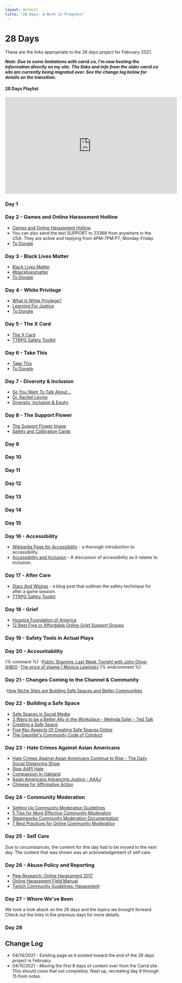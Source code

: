 ```yaml
---
layout: default
title: "28 Days: A Work in Progress"
---
```


# 28 Days

These are the links appropriate to the 28 days project for February 2021.

***Note: Due to some limitations with carrd.co, I'm now hosting the information directly on my site. The links and info from the older carrd.co site are currently being migrated over. See the change log below for details on the transition.***

#### 28 Days Playlist

 <iframe width="560" height="315" src="https://www.youtube.com/embed/videoseries?list=PL8HiytcIQ7lf5fj4sCw-FfQrx4F_DXS-i" title="YouTube video player" frameborder="0" allow="accelerometer; autoplay; clipboard-write; encrypted-media; gyroscope; picture-in-picture" allowfullscreen></iframe>

### Day 1

### Day 2 - Games and Online Harassment Hotline

 - [Games and Online Harassment Hotline](https://gameshotline.org/)
 - You can also send the text SUPPORT to 23368 from anywhere in the USA. They are active and replying from 4PM-7PM PT, Monday-Friday.
 - [To Donate](https://gameshotline.org/donate/)

### Day 3 - Black Lives Matter

 - [Black Lives Matter](https://blacklivesmatter.com)
 - [#blacklivesmatter](https://blacklivesmatters.carrd.co/)
 - [To Donate](https://secure.actblue.com/donate/ms_blm_homepage_2019)

### Day 4 - White Privilege

 - [What Is White Privilege?](https://www.learningforjustice.org/magazine/fall-2018/what-is-white-privilege-really)
 - [Learning For Justice](https://www.learningforjustice.org)
 - [To Donate](https://donate.splcenter.org/)

### Day 5 - The X Card

 - [The X Card](http://tinyurl.com/x-card-rpg)
 - [TTRPG Safety Toolkit](http://bit.ly/ttrpgsafetytoolkit)

### Day 6 - Take This

 - [Take This](https://www.takethis.org/)
 - [To Donate](https://www.takethis.org/get-involved/donate/)

### Day 7 - Diversity & Inclusion

 - [So You Want To Talk About...](https://www.instagram.com/soyouwanttotalkabout/)
 - [Dr. Rachel Levine](https://www.vox.com/identities/22242177/rachel-levine-appointment-biden-hhs-transgender)
 - [Diversity, Inclusion & Equity](https://generalassemb.ly/blog/diversity-inclusion-equity-differences-in-meaning/)

### Day 8 - The Support Flower

 - [The Support Flower Image](https://the-act-apart.itch.io/the-support-flower)
 - [Safety and Calibration Cards](https://dtwelves.com/gaming/safety-calibration-cards/)

### Day 9

### Day 10

### Day 11

### Day 12

### Day 13

### Day 14

### Day 15

### Day 16 - Accessibility

- [Wikipedia Page for Accessibility](https://en.wikipedia.org/wiki/Accessibility) - a thorough introduction to accessibility.
- [Accessibility and Inclusion](https://youth.gov/youth-topics/inclusion-and-accessibility) - A discussion of accessibility as it relates to inclusion.

### Day 17 - After Care

- [Stars And Wishes](https://www.gauntlet-rpg.com/blog/stars-and-wishes) - a blog post that outlines the safety technique for after a game session.
- [TTRPG Safety Toolkit](bit.ly/ttrpgsafetytoolkit)

### Day 18 - Grief

- [Hospice Foundation of America](https://hospicefoundation.org/Grief/Support-Groups)
- [12 Best Free or Affordable Online Grief Support Groups](https://www.joincake.com/blog/online-grief-support-groups/)

### Day 19 - Safety Tools in Actual Plays

### Day 20 - Accountability

{% comment %}
-[Public Shaming: Last Week Tonight with John Oliver (HBO)](https://www.youtube.com/watch?v=Yq7Eh6JTKIg)
-[The price of shame | Monica Lewinsky](https://www.ted.com/talks/monica_lewinsky_the_price_of_shame)
{% endcomment %}

### Day 21 - Changes Coming to the Channel & Community

-[How Niche Sites are Building Safe Spaces and Better Communities](https://modelviewculture.com/pieces/how-niche-sites-are-building-safe-spaces-and-better-communities)

### Day 22 - Building a Safe Space

- [Safe Spaces in Social Media](https://everydayfeminism.com/2017/10/safe-spaces-on-social-media/)
- [3 Ways to be a Better Ally in the Workplace - Melinda Epler - Ted Talk](https://www.youtube.com/watch?v=k12j-E1LsUU)
- [Creating a Safe Space](https://werise-toolkit.org/en/system/tdf/pdf/tools/creating-a-safe-space.pdf?file=1&force=)
- [Five Key Aspects Of Creating Safe Spaces Online](https://www.forbes.com/sites/forbescoachescouncil/2020/09/04/five-key-aspects-of-creating-safe-spaces-online/?sh=6aba7106a5fb)
- [The Gauntlet's Community Code of Conduct](https://www.gauntlet-rpg.com/community-code-of-conduct.html)

### Day 23 - Hate Crimes Against Asian Americans

- [Hate Crimes Against Asian Americans Continue to Rise - The Daily Social Distancing Show](https://www.youtube.com/watch?v=L9hJed6P4Hk)
- [Stop AAPI Hate](httos://stopaapihate.org)
- [Compassion In Oakland](https://compassioninoakland.org)
- [Asian Americans Advancing Justice - AAAJ](https://www.advancingjustice-aajc.org)
- [Chinese for Affirmative Action](https://caasf.org)

### Day 24 - Community Moderation

- [Setting Up Community Moderation Guidelines](https://www.getopensocial.com/blog/community-management/setting-community-moderation-guidelines)
- [5 Tips for More Effective Community Moderation](https://www.socialmediatoday.com/social-business/5-tips-more-effective-community-moderation)
- [Steamworks Community Moderation Documentation](https://partner.steamgames.com/doc/marketing/community_moderation)
- [7 Best Practices for Online Community Moderation](https://www.higherlogic.com/blog/community-moderation-best-practices/)

### Day 25 - Self Care

Due to circumstances, the content for this day had to be moved to the next day. The content that was shown was an acknowledgement of self care.

### Day 26 - Abuse Policy and Reporting

- [Pew Research: Online Harassment 2017](https://www.pewresearch.org/internet/2017/07/11/online-harassment-2017/)
- [Online Harassment Field Manual](https://onlineharassmentfieldmanual.pen.org/reporting-online-harassment-to-platforms/)
- [Twitch Community Guidelines: Harassment](https://www.twitch.tv/p/en/legal/community-guidelines/harassment/)

### Day 27 - Where We've Been

We took a look aback on the 28 days and the topics we brought forward. Check out the links in the previous days for more details.

### Day 28

## Change Log

- 04/14/2021 - Existing page as it existed toward the end of the 28 days project in February.
- 04/15/2021 - Moving the first 8 days of content over from the Carrd site. This should close that out completely. Next up, recreating day 9 through 15 from notes.
